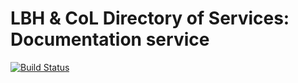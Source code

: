 # LBH & CoL Directory of Services: Documentation service

[![Build Status](https://travis-ci.org/ConvivioTeam/lbhc-docs.svg?branch=master)](https://travis-ci.org/ConvivioTeam/lbhc-docs)